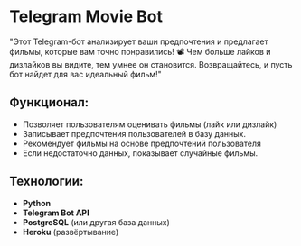 # Telegram Movie Bot

"Этот Telegram-бот анализирует ваши предпочтения и предлагает фильмы, которые вам точно понравились! 📽️ Чем больше лайков и дизлайков вы видите, тем умнее он становится. Возвращайтесь, и пусть бот найдет для вас идеальный фильм!"

## Функционал:
- Позволяет пользователям оценивать фильмы (лайк или дизлайк)
- Записывает предпочтения пользователей в базу данных.
- Рекомендует фильмы на основе предпочтений пользователя
- Если недостаточно данных, показывает случайные фильмы.

## Технологии:
- **Python**  
- **Telegram Bot API**  
- **PostgreSQL** (или другая база данных) 
- **Heroku** (развёртывание)
